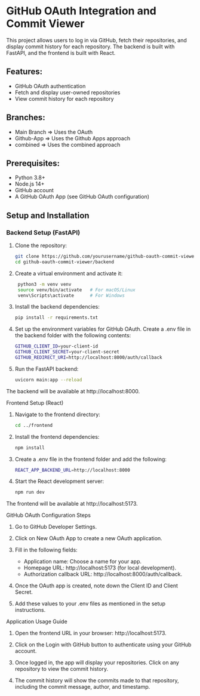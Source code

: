 # GitHub OAuth Integration and Commit Viewer

This project allows users to log in via GitHub, fetch their repositories, and display commit history for each repository. The backend is built with FastAPI, and the frontend is built with React.

## Features:
- GitHub OAuth authentication
- Fetch and display user-owned repositories
- View commit history for each repository


## Branches:
   - Main Branch => Uses the OAuth
   - Github-App => Uses the Github Apps approach
   - combined => Uses the combined approach

## Prerequisites:
- Python 3.8+
- Node.js 14+
- GitHub account
- A GitHub OAuth App (see GitHub OAuth configuration)

## Setup and Installation

### Backend Setup (FastAPI)

1. Clone the repository:
   ```bash
   git clone https://github.com/yourusername/github-oauth-commit-viewer.git
   cd github-oauth-commit-viewer/backend


2. Create a virtual environment and activate it:

   ```bash
    python3 -m venv venv
    source venv/bin/activate   # For macOS/Linux
    venv\Scripts\activate      # For Windows

3. Install the backend dependencies:

   ```bash
   pip install -r requirements.txt

4. Set up the environment variables for GitHub OAuth. Create a .env file in the backend folder with the following contents:
   
   ```bash
   GITHUB_CLIENT_ID=your-client-id
   GITHUB_CLIENT_SECRET=your-client-secret
   GITHUB_REDIRECT_URI=http://localhost:8000/auth/callback

5. Run the FastAPI backend:
   
   ```bash
   uvicorn main:app --reload


The backend will be available at http://localhost:8000.

Frontend Setup (React)

1. Navigate to the frontend directory:

   ```bash
   cd ../frontend

2. Install the frontend dependencies:

   ```bash
   npm install

3. Create a .env file in the frontend folder and add the following:
   ```bash
   REACT_APP_BACKEND_URL=http://localhost:8000

4. Start the React development server:

   ```bash
   npm run dev

The frontend will be available at http://localhost:5173.

GitHub OAuth Configuration Steps

1. Go to GitHub Developer Settings.

2. Click on New OAuth App to create a new OAuth application.

3. Fill in the following fields:

    * Application name: Choose a name for your app.
    * Homepage URL: http://localhost:5173 (for local development).
    * Authorization callback URL: http://localhost:8000/auth/callback.

4. Once the OAuth app is created, note down the Client ID and Client Secret.

5. Add these values to your .env files as mentioned in the setup instructions.

Application Usage Guide
1. Open the frontend URL in your browser: http://localhost:5173.

2. Click on the Login with GitHub button to authenticate using your GitHub account.

3. Once logged in, the app will display your repositories. Click on any repository to view the commit history.

4. The commit history will show the commits made to that repository, including the commit message, author, and timestamp.